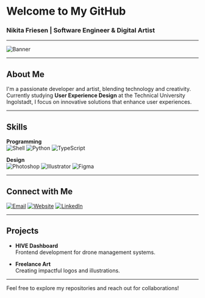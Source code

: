 # Welcome to My GitHub

### Nikita Friesen | Software Engineer & Digital Artist

---

![Banner](https://via.placeholder.com/800x200.png?text=Explore+Innovation+and+Creativity)

---

## About Me

I'm a passionate developer and artist, blending technology and creativity. Currently studying **User Experience Design** at the Technical University Ingolstadt, I focus on innovative solutions that enhance user experiences.

---

## Skills

**Programming**  
![Shell](https://img.shields.io/badge/Shell-4EAA25?style=flat&logo=gnu-bash&logoColor=white)
![Python](https://img.shields.io/badge/Python-3776AB?style=flat&logo=python&logoColor=white)
![TypeScript](https://img.shields.io/badge/TypeScript-3178C6?style=flat&logo=typescript&logoColor=white)

**Design**  
![Photoshop](https://img.shields.io/badge/Photoshop-31A8FF?style=flat&logo=adobe-photoshop&logoColor=white)
![Illustrator](https://img.shields.io/badge/Illustrator-FF9A00?style=flat&logo=adobe-illustrator&logoColor=white)
![Figma](https://img.shields.io/badge/Figma-F24E1E?style=flat&logo=figma&logoColor=white)

---

## Connect with Me

[![Email](https://img.shields.io/badge/Email-D14836?style=flat&logo=gmail&logoColor=white)](mailto:nikitafriesen74@gmail.com)
[![Website](https://img.shields.io/badge/Website-4285F4?style=flat&logo=google-chrome&logoColor=white)](http://sputnix.me)
[![LinkedIn](https://img.shields.io/badge/LinkedIn-0A66C2?style=flat&logo=linkedin&logoColor=white)](https://www.linkedin.com/in/nikita-friesen)

---

## Projects

- **HIVE Dashboard**  
  Frontend development for drone management systems.

- **Freelance Art**  
  Creating impactful logos and illustrations.

---

Feel free to explore my repositories and reach out for collaborations!
